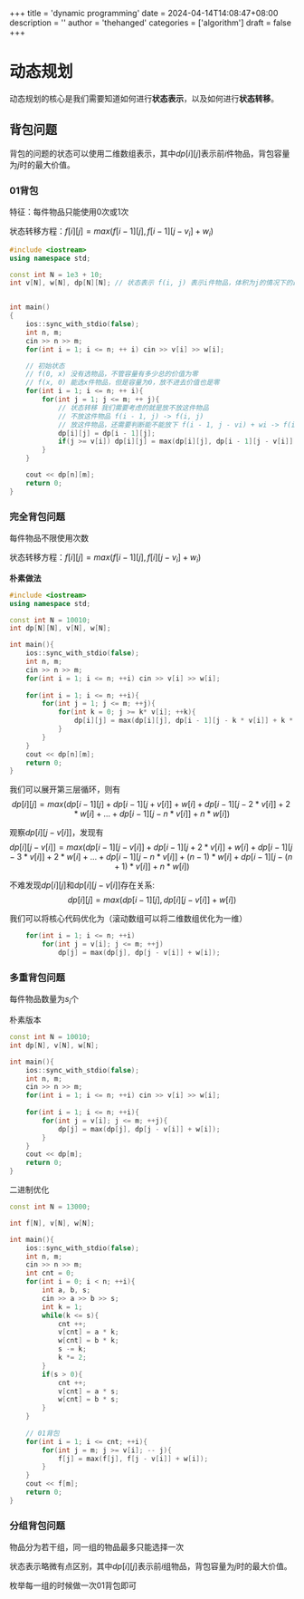 +++
title = 'dynamic programming'
date = 2024-04-14T14:08:47+08:00
description = ''
author = 'thehanged'
categories = ['algorithm']
draft = false
+++

# 动态规划

动态规划的核心是我们需要知道如何进行**状态表示**，以及如何进行**状态转移**。

## 背包问题
背包的问题的状态可以使用二维数组表示，其中$dp[i][j]$表示前$i$件物品，背包容量为$j$时的最大价值。

### 01背包
特征：每件物品只能使用0次或1次

状态转移方程：$f[i][j] = max(f[i - 1][j], f[i - 1][j - v_i] + w_i)$

```cpp
#include <iostream>
using namespace std;

const int N = 1e3 + 10;
int v[N], w[N], dp[N][N]; // 状态表示 f(i, j) 表示i件物品，体积为j的情况下的最大价值


int main()
{
    ios::sync_with_stdio(false);
    int n, m;
    cin >> n >> m;
    for(int i = 1; i <= n; ++ i) cin >> v[i] >> w[i];

    // 初始状态 
    // f(0, x) 没有选物品，不管容量有多少总的价值为零
    // f(x, 0) 能选x件物品，但是容量为0，放不进去价值也是零
    for(int i = 1; i <= n; ++ i){
        for(int j = 1; j <= m; ++ j){
            // 状态转移 我们需要考虑的就是放不放这件物品
            // 不放这件物品 f(i - 1, j) -> f(i, j)
            // 放这件物品，还需要判断能不能放下 f(i - 1, j - vi) + wi -> f(i, j)
            dp[i][j] = dp[i - 1][j];
            if(j >= v[i]) dp[i][j] = max(dp[i][j], dp[i - 1][j - v[i]] + w[i]);
        }
    }

    cout << dp[n][m];
    return 0;
}
```

### 完全背包问题
每件物品不限使用次数

状态转移方程：$f[i][j] = max(f[i - 1][j], f[i][j - v_i] + w_i)$

**朴素做法**
```cpp
#include <iostream>
using namespace std;

const int N = 10010;
int dp[N][N], v[N], w[N];

int main(){
    ios::sync_with_stdio(false);
    int n, m;
    cin >> n >> m;
    for(int i = 1; i <= n; ++i) cin >> v[i] >> w[i];
    
    for(int i = 1; i <= n; ++i){
        for(int j = 1; j <= m; ++j){
            for(int k = 0; j >= k* v[i]; ++k){
                dp[i][j] = max(dp[i][j], dp[i - 1][j - k * v[i]] + k * w[i]);
            }
        }
    }
    cout << dp[n][m];
    return 0;
}
```

我们可以展开第三层循环，则有
$$dp[i][j] = max(dp[i - 1][j] + dp[i - 1][j + v[i]] + w[i] + dp[i - 1][j - 2 * v[i]] + 2 * w[i] + ... + dp[i - 1][j - n * v[i]] + n * w[i])$$

观察$dp[i][j - v[i]]$，发现有
$$dp[i][j - v[i]] = max(dp[i - 1][j - v[i]] + dp[i - 1][j + 2 * v[i]] + w[i] + dp[i - 1][j - 3 * v[i]] + 2 * w[i] + ... + dp[i - 1][j - n * v[i]] + (n - 1) * w[i] + dp[i - 1][j - (n + 1) * v[i]] + n * w[i])$$

不难发现$dp[i][j]$和$dp[i][j - v[i]]$存在关系:
$$dp[i][j] = max(dp[i - 1][j], dp[i][j - v[i]] + w[i])$$

我们可以将核心代码优化为（滚动数组可以将二维数组优化为一维）
```cpp
    for(int i = 1; i <= n; ++i)
        for(int j = v[i]; j <= m; ++j)
			dp[j] = max(dp[j], dp[j - v[i]] + w[i]);
```
### 多重背包问题
每件物品数量为$s_i$个


朴素版本
```cpp
const int N = 10010;
int dp[N], v[N], w[N];

int main(){
	ios::sync_with_stdio(false);
	int n, m;
	cin >> n >> m;
	for(int i = 1; i <= n; ++i) cin >> v[i] >> w[i];
	
	for(int i = 1; i <= n; ++i){
		for(int j = v[i]; j <= m; ++j){
			dp[j] = max(dp[j], dp[j - v[i]] + w[i]);
		}
	}
	cout << dp[m];
	return 0;
}
```

二进制优化
```cpp
const int N = 13000;

int f[N], v[N], w[N];

int main(){
	ios::sync_with_stdio(false);
	int n, m;
	cin >> n >> m;
	int cnt = 0;
	for(int i = 0; i < n; ++i){
		int a, b, s;
		cin >> a >> b >> s;
		int k = 1;
		while(k <= s){
			cnt ++;
			v[cnt] = a * k;
			w[cnt] = b * k;
			s -= k;
			k *= 2;
		}
		if(s > 0){
			cnt ++;
			v[cnt] = a * s;
			w[cnt] = b * s;
		}
	}
	
	// 01背包
	for(int i = 1; i <= cnt; ++i){
		for(int j = m; j >= v[i]; -- j){
			f[j] = max(f[j], f[j - v[i]] + w[i]);
		}
	}
	cout << f[m];
	return 0;
}
```

### 分组背包问题
物品分为若干组，同一组的物品最多只能选择一次

状态表示略微有点区别，其中$dp[i][j]$表示前$i$组物品，背包容量为$j$时的最大价值。

枚举每一组的时候做一次01背包即可

